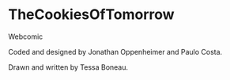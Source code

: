 # TheCookiesOfTomorrow
Webcomic

Coded and designed by Jonathan Oppenheimer and Paulo Costa.

Drawn and written by Tessa Boneau.
